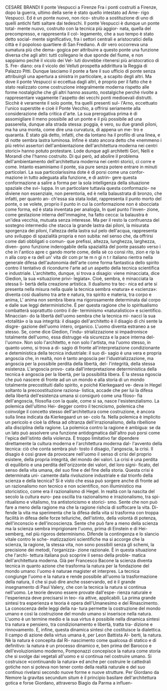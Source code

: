 CESARE BRANDI
Il ponte Vespucci a Firenze
Fra i ponti costruiti a Firenze, dopo la guerra,
ultimo della serie è stato quello intestato ad Ame-
rigo Vespucci. Ed è un ponte nuovo, non rico-
struito a sostituzione di uno di quelli antichi fatti
saltare dai tedeschi.
Il ponte Vespucci è dunque un ponte total-
mente nuovo, costruito con la tecnica più aggior-
nata, quella del precompresso, e rappresenta il col-
legamento, che a suo tempo è stato detto social-
mente significativo, fra i settori centrali e aristocratici
della città e il popoloso quartiere di San Frediano.
A dir vero occorreva una sumatura più che dema-
gogica per attribuire a questo ponte una funzione
diversa che agli altri: tutti collegano le due sponde
del fiume, e non sappiamo pechè il vicolo dei Vel-
luti dovrebbe ritenersi più aristocratico di S. Fre-
diano: ora il vicolo dei Velluti prospetta addirittura
la Reggia di Palazzo Pitti. Dunque lasciamo il ponte
a fare il suo ufficio di ponte senza attribuirgli una
apertura a sinistra in particolare, a scapito degli
altri. Ma dove il ponte Vespucci si eccettua dagli
altri, è proprio per il fatto che è stato realizzato
come costruzione integralmente moderna rispetto
alle forme nostalgiche che gli altri hanno assunto,
nostalgiche perchè rivolte a rappresentare vagamente
l'aspetto dei vecchi ponti medioevali distrutti. Sicchè
è veramente il solo ponte, fra quelli presenti sul-
l'Arno, eccettuato l'unico superstite e cioè il Ponte
Vecchio, a offrirsi seriamente alla considerazione
della critica d'arte. La sua prerogativa prima è di
assomigliare il meno possibile ad un ponte e il più
possibile ad una passerella, dunque alla strada stessa:
poggia, è vero, su due grandi piloni, ma ha una
monta, come dire una curvatura, di appena un me-
tro e quaranta. È stato già detto, infatti, che da
lontano ha il profilo di una linea, e di notte sembra
lastra luminosa. Infine è stato ancora detto che
«nemmeno i più retrivi assertori dell'ambientazione
dell'architettura moderna nei centri storici» hanno
potuto protestare. Lode dunque agli architetti Gori,
Nelli e Morandi che l'hanno costruito. Di qui
però, ad abolire il problema dell'ambientamento
dell'architettura moderna nei centri storici, ci corre
e come. Intanto esaminiamo il ponte, sia pure
senza potere entrare in minuti particolari. La sua
particolarissima dote è di porsi come una confor-
mazione in tutto adeguata alla funzione, e di astrin-
gere questa conformazione a salire a forma per la
sola intelligenza della situazione spaziale che svi-
luppa. In un particolare tuttavia questa conformazio-
ne diviene non essenziale, non perentoria, ed è nella
balaustrata di bronzo, che infatti, per quanto an-
ch'essa sia stata lodat, rappresenta il punto morto
del ponte, o se volete, proprio il punto in cui la
conformazione non è sbocciata come forma, ed è
stata inventata per analogia, In quel punto l'inven-
zione, come gestazione interna dell'immagine, ha
fatto cecca: la balaustra è un'idea vecchia, mutuata
senza interesse. Ma per il resto la confruenza del
sostegno intermedio che stacca la grande lastra dai
piloni, la misurata sporgenza dei piloni, l'altezza
della lastra sul pelo dell'acqua, rappresenta uno
sviluppo di spazialità propria e non subita: nel
senso che, da offrirsi come dati obbligati o comun-
que prefissi, altezza, lunghezza, larghezza, diven-
gono funzione inderogabile della spazialità del ponte
passato
verso i
che in
l'antico
apre c
gando
morte
come,
della
sè
co
consi
rito,
zion
e rip
la n
alla
corp
e ra
dell
un'
vita
dir
com
pr
te
m
n
gi
n
t
r
italiano rientra nella generale difesa dell'autonomia
dell'arte come forma fantastica dello spirito contro
il tentativo di ricondurre l'arte ad un aspetto della
tecnica scientifica e industriale.
L'architetto, dunque, si trova a disagio: viene
minacciata, dice Giedion, la sua «situazione privi-
legiata». Cioè, sembra, è minacciata la stessa li-
bertà della creazione artistica. Il dualismo tra tec-
nica ed arte si presenta nella misura nella quale la
tecnica sembra «natura» e «scienza»: diventa così
dualismo tra arte e natura, tra spirito e materia,
tra corpo e anima, L' anima non sembra libera ma
rigorosamente determinata dal corpo e dalle sue
leggi deterministiche. È per questa ragione che
lo spiritualismo combatterà soprattutto contro il de-
terminismo «naturalistico» e scientifico. Minaccian-
do la libertà dell'uomo sembra che la tecnica mi-
nacci la sua «totalità» o la sua integrità: il disagio
dell'architetto è il disagio di chi sente la disgre-
gazione dell'uomo intero, organico. L'uomo diventa
estraneo a se stesso. Se, come dice Giedion, l'indu-
strializzazione si impadronisce totalmente dell'uomo,
essa distrugge «la sicurezza e la pace interna del-
l'uomo». Non solo l'architetto, e non solo l'artista,
ma l'uomo stesso, in quanto uomo, si trova a di-
sagio di fronte all'interpretazione condizionante e
deteministica della tecnica industriale: il suo di-
sagio è una vera e propria angoscia che, in realtà,
non è tanto angoscia per l'idustrializzazione, ma
angoscia per la possibile perdita della libertà, del-
l'integrità, della stessa esistenza. L'angoscia provo-
cata dall'interpretazione deterministica della tecnica
è angoscia per la libertà, per la possibilità libera.
È la stessa ngoscia che può nascere di fronte ad
un un mondo e alla storia di un mondo totalmente
precostituiti dallo spirito, e poiché Kierkegaard ve-
deva in Hegel soltanto la precoostituzione raziona-
listica, accade che per lui la difesa della libertà
dell'esistenza umana si consigurò come una filoso-
fia dell'angoscia, filosofia con la quale, come si sa,
nasce l'esistenzialismo. La polemica dell'ultimo Hei-
degger contro il tecnicismo, polemica che coinvolge
il concetto stesso dell'architettura come costruzione,
è ancora sulla linea indicata da Kierkegaard un se-
colo fa. Nella polemica è implicito un pericolo
e cioè la difesa ad oltranza dell'irrazionalismo, della
ribellione alla disciplina della ragione. La polemica
contro la ragione è ambigua: se da un lato può
assolvere una funzione antidogmatica dall'altro può
porsi come l'epica dell'istinto della violenza.
È troppo limitativo far dipendere direttamente
la cultura moderna e l'architettura moderna dal-
l'avvento della tecnica: ciò che conta sembra piut-
tosto il disagio, l'angoscia, la crisi. Il disagio è così
grave da provocare nell'uomo il senso di crisi del
proprio esistere, della propria integrità, del mondo
dei valori. La crisi è una perdita di equilibrio e
una perdita dell'orizzonte dei valori, del loro signi-
ficato, del senso della vita umana, del suo fine e
del fine della storia. Questa crisi è determinata uni-
camente dalla rivoluzione industriale e dal trionfo
della scienza e della tecnica? Si è visto che essa
può sorgere anche di fronte ad un razionalismo
non tecnico e non scientifico, non illuministico ma
storicistico, come era il razionalismo di Hegel. In
realtà con la nascita del secolo la cultura euro-
pea oscilla tra razionalismo e irrazionalismo, tra spi-
ritualismo e vitalismo, tra antistoricismo e storici-
smo. Sente che non può fare a meno della ragione
ma che la ragione rishcia di soffocare la vita. Di-
fende la vita ma sperimenta che la difesa della vita
si trasforma con troppa facilità in difesa delle forze
telluriche, dell'istinto, della volontà di potenza,
dell'inconscio e dell'incoscienza. Sente che può
fare a meno della scienza ma la scienza sembra
imprigionare l'uomo, prima di Einstein e di Hei-
semberg, nel più rigoros determinismo. Difende
la contingenza e lo slancio vitale contro le sche-
matizzazioni scientifiche ma si accorge che la scienza,
la ragione, la stessa vita, non sono possibili senza
gli schemi, la precisione dei metodi, l'organizza-
zione razionale. È in questa situazione che l'archi-
tettura italiana può scoprire il senso della proble-
matica dell'architettura moderna.
Già per Francesco Bacone la scienza diventa
tecnica in quanto azione che trasforma la natura
per la fondazione del mondo umano: l'uomo è
naturae magister et interpres. La tecnica congiunge
l'uomo e la natura e rende possibile all'uomo la
trasformazione della natura, il che si può dire anche
osservando, ed è il grande insegnamento di Paul
Valery, che con la tecnica la natura si continua
nell'uomo. Le teorie devono essere provate dall'espe-
rienza naturale e l'esperienza deve precisarsi in teo-
ria attive, applicabili. La prima grande sintesi tra
esperienza e teoria è opera dell'Umanesimo e del
Rinascimento. La conoscenza delle leggi della na-
tura permette la costruzione del mondo umano e
così la costruzione del mondo umano si inserisce
nella natura. L'uomo è un termine medio e la sua
virtus è possibile nella dinamica sintesi tra natura
e pensiero, tra condizionamento e libertà, tratta tra-
dizione e rinnovamento. È, infine, questa dinamica
sintesi che costituisce la dialettica. Il campo di
azione della virtus umana è, per Leon Battista Al-
berti, la natura. Nè la natura è concepita dal Ri-
nascimento come qualcosa di statico e di definitivo:
la natura è un processo dinamico e, ben prima del
Barocco e dell'evoluzionismo moderno, Pomponazzi
concepisce la natura come storia che si svolge dai
vegetali all'uomo e si continua nel costruire umano.
Si costruisce «continuando la natura» ed anche per
costruire le cattedrali gotiche non si poteva non
tener conto della realtà naturale e del suo continuo
rivelarsi secondo nuove forme e nuove strutture. Per
Giordano da Nemore la gravitas secundum situm è
il principio basilare dell'architettura gotica e forse
Giordano, attraverso Biagio da Parma a influen-